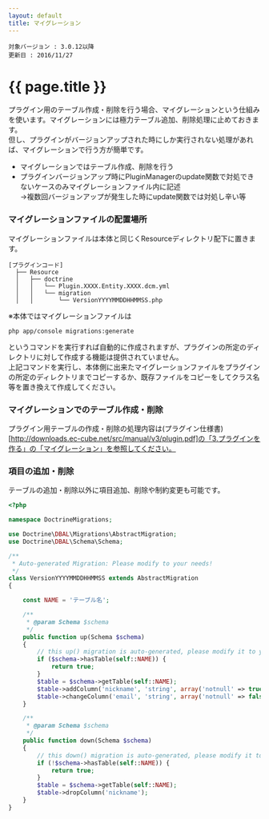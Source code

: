 ```yaml
---
layout: default
title: マイグレーション
---
```


```
対象バージョン : 3.0.12以降
更新日 : 2016/11/27
```

# {{ page.title }}

プラグイン用のテーブル作成・削除を行う場合、マイグレーションという仕組みを使います。マイグレーションには極力テーブル追加、削除処理に止めておきます。  
但し、プラグインがバージョンアップされた時にしか実行されない処理があれば、マイグレーションで行う方が簡単です。

- マイグレーションではテーブル作成、削除を行う
- プラグインバージョンアップ時にPluginManagerのupdate関数で対処できないケースのみマイグレーションファイル内に記述  
→複数回バージョンアップが発生した時にupdate関数では対処し辛い等

### マイグレーションファイルの配置場所
マイグレーションファイルは本体と同じくResourceディレクトリ配下に置きます。

```
[プラグインコード]
  ├── Resource
  │   ├── doctrine
  │   │   └── Plugin.XXXX.Entity.XXXX.dcm.yml
  │   │   └── migration
  │   │       └── VersionYYYYMMDDHHMMSS.php
```
※本体ではマイグレーションファイルは  
```
php app/console migrations:generate
```
というコマンドを実行すれば自動的に作成されますが、プラグインの所定のディレクトリに対して作成する機能は提供されていません。  
上記コマンドを実行し、本体側に出来たマイグレーションファイルをプラグインの所定のディレクトリまでコピーするか、既存ファイルをコピーをしてクラス名等を置き換えて作成してください。


### マイグレーションでのテーブル作成・削除

プラグイン用テーブルの作成・削除の処理内容は(プラグイン仕様書)[http://downloads.ec-cube.net/src/manual/v3/plugin.pdf]の「3.プラグインを作る」の「マイグレーション」を参照してください。


### 項目の追加・削除

テーブルの追加・削除以外に項目追加、削除や制約変更も可能です。

```php
<?php

namespace DoctrineMigrations;

use Doctrine\DBAL\Migrations\AbstractMigration;
use Doctrine\DBAL\Schema\Schema;

/**
 * Auto-generated Migration: Please modify to your needs!
 */
class VersionYYYYMMDDHHMMSS extends AbstractMigration
{

    const NAME = 'テーブル名';

    /**
     * @param Schema $schema
     */
    public function up(Schema $schema)
    {
        // this up() migration is auto-generated, please modify it to your needs
        if ($schema->hasTable(self::NAME)) {
            return true;
        }
        $table = $schema->getTable(self::NAME);
        $table->addColumn('nickname', 'string', array('notnull' => true, 'length' => 50));
        $table->changeColumn('email', 'string', array('notnull' => false, 'length' => 250));
    }

    /**
     * @param Schema $schema
     */
    public function down(Schema $schema)
    {
        // this down() migration is auto-generated, please modify it to your needs
        if (!$schema->hasTable(self::NAME)) {
            return true;
        }
        $table = $schema->getTable(self::NAME);
        $table->dropColumn('nickname');
    }
}
```

